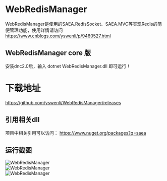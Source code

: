 # WebRedisManager
WebRedisManager是使用的SAEA.RedisSocket、SAEA.MVC等实现Redis的简便管理功能，使用详情请访问<a href="https://www.cnblogs.com/yswenli/p/9460527.html" target="_blank">https://www.cnblogs.com/yswenli/p/9460527.html</a>
## WebRedisManager core 版
安装dnc2.0后，输入 dotnet WebRedisManager.dll 即可运行！
<br/>
# 下载地址
<a href="https://github.com/yswenli/WebRedisManager/releases" target="_blank">https://github.com/yswenli/WebRedisManager/releases</a>

## 引用相关dll
项目中相关引用可以访问： https://www.nuget.org/packages?q=saea

## 运行截图

<img src="https://github.com/yswenli/WebRedisManager/blob/master/WebRedisManager.png?raw=true" alt="WebRedisManager"/><br/>
<img src="https://github.com/yswenli/WebRedisManager/blob/master/WebRedisManager1.png?raw=true" alt="WebRedisManager"/><br/>
<img src="https://github.com/yswenli/WebRedisManager/blob/master/WebRedisManager2.png?raw=true" alt="WebRedisManager"/><br/>
